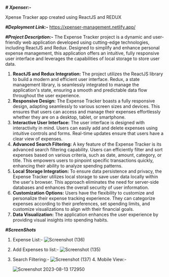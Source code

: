 **_# Xpenser:-_**

 Xpense Tracker app created using ReactJS and REDUX

**_#Deployment Link:-_**
https://xpenser-management.netlify.app/

**_#Project Description:-_**
 The Expense Tracker project is a dynamic and user-friendly web application developed using cutting-edge technologies, including ReactJS and Redux. Designed to simplify and enhance personal expense management, this application offers an intuitive, fully responsive user interface and leverages the capabilities of local storage to store user data.

1) **ReactJS and Redux Integration:** The project utilizes the ReactJS library to build a modern and efficient user interface. Redux, a state management library, is seamlessly integrated to manage the application's state, ensuring a smooth and predictable data flow throughout the user experience.
2) **Responsive Design:** The Expense Tracker boasts a fully responsive design, adapting seamlessly to various screen sizes and devices. This ensures that users can access and manage their expenses effortlessly whether they are on a desktop, tablet, or smartphone.
3) **Interactive User Interface:** The user interface is designed with interactivity in mind. Users can easily add and delete expenses using intuitive controls and forms. Real-time updates ensure that users have a clear view of expenses.
4) **Advanced Search Filtering:** A key feature of the Expense Tracker is its advanced search filtering capability. Users can efficiently filter and sort expenses based on various criteria, such as date, amount, category, or title. This empowers users to pinpoint specific transactions quickly, enhancing their ability to analyze spending patterns.
5) **Local Storage Integration:** To ensure data persistence and privacy, the Expense Tracker utilizes local storage to save user data locally within the user's browser. This approach eliminates the need for server-side databases and enhances the overall security of user information.
6) **Customization Options:** Users have the flexibility to customize and personalize their expense tracking experience. They can categorize expenses according to their preferences, set spending limits, and customize visualizations to align with their financial goals.
7) **Data Visualization:** The application enhances the user experience by providing visual insights into spending habits.
 

**_#ScreenShots_**

1) Expense List:-
   ![Screenshot (136)](https://github.com/GaganK-singh/Xpenser/assets/41460460/8eddb09a-56d0-4ce3-aed9-25371a0acfa7)

2) Add Expenses to list:-
   ![Screenshot (135)](https://github.com/GaganK-singh/Xpenser/assets/41460460/36b12723-a7d6-4ffe-9537-5beb3a667f28)

3) Search Filtering:-
   ![Screenshot (137)](https://github.com/GaganK-singh/Xpenser/assets/41460460/8f385286-dabd-4e2a-9cb3-a81aa47728be) 4. Mobile View:-
   
   ![Screenshot 2023-08-13 172950](https://github.com/GaganK-singh/Xpenser/assets/41460460/b281eb48-464f-4396-9428-666abe29bcaa)

